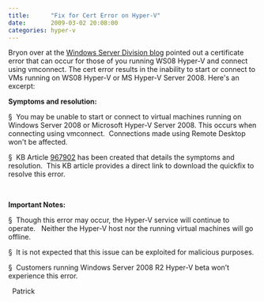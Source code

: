 ```yaml
---
title:      "Fix for Cert Error on Hyper-V"
date:       2009-03-02 20:08:00
categories: hyper-v
---
```

Bryon over at the [Windows Server Division blog](http://blogs.technet.com/windowsserver/ "Windows Server Div blog") pointed out a certificate error that can occur for those of you running WS08 Hyper-V and connect using vmconnect. The cert error results in the inability to start or connect to VMs running on WS08 Hyper-V or MS Hyper-V Server 2008. Here's an excerpt: 

**Symptoms and resolution:**

§  You may be unable to start or connect to virtual machines running on Windows Server 2008 or Microsoft Hyper-V Server 2008. This occurs when connecting using vmconnect.  Connections made using Remote Desktop won't be affected.

§  KB Article [967902](http://support.microsoft.com/default.aspx?scid=kb;EN-US;967902) has been created that details the symptoms and resolution.  This KB article provides a direct link to download the quickfix to resolve this error.

 

**Important Notes:**

§  Though this error may occur, the Hyper-V service will continue to operate.   Neither the Hyper-V host nor the running virtual machines will go offline.

§  It is not expected that this issue can be exploited for malicious purposes.

§  Customers running Windows Server 2008 R2 Hyper-V beta won’t experience this error.

  Patrick
